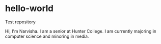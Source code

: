 # hello-world
Test repository

Hi, I'm Narvisha. 
I am a senior at Hunter College.
I am currently majoring in computer science and minoring in media. 

